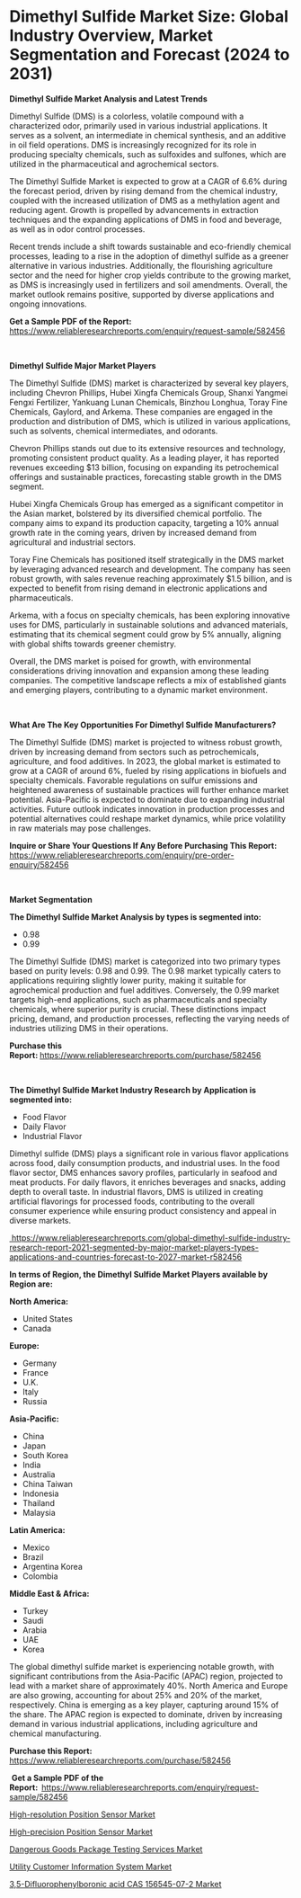 <p><h1>Dimethyl Sulfide Market Size: Global Industry Overview, Market Segmentation and Forecast (2024 to 2031)</h1></p><p><strong>Dimethyl Sulfide Market Analysis and Latest Trends</strong></p>
<p><p>Dimethyl Sulfide (DMS) is a colorless, volatile compound with a characterized odor, primarily used in various industrial applications. It serves as a solvent, an intermediate in chemical synthesis, and an additive in oil field operations. DMS is increasingly recognized for its role in producing specialty chemicals, such as sulfoxides and sulfones, which are utilized in the pharmaceutical and agrochemical sectors.</p><p>The Dimethyl Sulfide Market is expected to grow at a CAGR of 6.6% during the forecast period, driven by rising demand from the chemical industry, coupled with the increased utilization of DMS as a methylation agent and reducing agent. Growth is propelled by advancements in extraction techniques and the expanding applications of DMS in food and beverage, as well as in odor control processes.</p><p>Recent trends include a shift towards sustainable and eco-friendly chemical processes, leading to a rise in the adoption of dimethyl sulfide as a greener alternative in various industries. Additionally, the flourishing agriculture sector and the need for higher crop yields contribute to the growing market, as DMS is increasingly used in fertilizers and soil amendments. Overall, the market outlook remains positive, supported by diverse applications and ongoing innovations.</p></p>
<p><strong>Get a Sample PDF of the Report:&nbsp;</strong> <a href="https://www.reliableresearchreports.com/enquiry/request-sample/582456?utm_campaign=37&utm_medium=2&utm_source=Github&utm_content=ia&utm_term=08122024&utm_id=dimethyl-sulfide">https://www.reliableresearchreports.com/enquiry/request-sample/582456</a></p>
<p>&nbsp;</p>
<p><strong>Dimethyl Sulfide Major Market Players</strong></p>
<p><p>The Dimethyl Sulfide (DMS) market is characterized by several key players, including Chevron Phillips, Hubei Xingfa Chemicals Group, Shanxi Yangmei Fengxi Fertilizer, Yankuang Lunan Chemicals, Binzhou Longhua, Toray Fine Chemicals, Gaylord, and Arkema. These companies are engaged in the production and distribution of DMS, which is utilized in various applications, such as solvents, chemical intermediates, and odorants.</p><p>Chevron Phillips stands out due to its extensive resources and technology, promoting consistent product quality. As a leading player, it has reported revenues exceeding $13 billion, focusing on expanding its petrochemical offerings and sustainable practices, forecasting stable growth in the DMS segment. </p><p>Hubei Xingfa Chemicals Group has emerged as a significant competitor in the Asian market, bolstered by its diversified chemical portfolio. The company aims to expand its production capacity, targeting a 10% annual growth rate in the coming years, driven by increased demand from agricultural and industrial sectors. </p><p>Toray Fine Chemicals has positioned itself strategically in the DMS market by leveraging advanced research and development. The company has seen robust growth, with sales revenue reaching approximately $1.5 billion, and is expected to benefit from rising demand in electronic applications and pharmaceuticals.</p><p>Arkema, with a focus on specialty chemicals, has been exploring innovative uses for DMS, particularly in sustainable solutions and advanced materials, estimating that its chemical segment could grow by 5% annually, aligning with global shifts towards greener chemistry.</p><p>Overall, the DMS market is poised for growth, with environmental considerations driving innovation and expansion among these leading companies. The competitive landscape reflects a mix of established giants and emerging players, contributing to a dynamic market environment.</p></p>
<p>&nbsp;</p>
<p><strong>What Are The Key Opportunities For Dimethyl Sulfide Manufacturers?</strong></p>
<p><p>The Dimethyl Sulfide (DMS) market is projected to witness robust growth, driven by increasing demand from sectors such as petrochemicals, agriculture, and food additives. In 2023, the global market is estimated to grow at a CAGR of around 6%, fueled by rising applications in biofuels and specialty chemicals. Favorable regulations on sulfur emissions and heightened awareness of sustainable practices will further enhance market potential. Asia-Pacific is expected to dominate due to expanding industrial activities. Future outlook indicates innovation in production processes and potential alternatives could reshape market dynamics, while price volatility in raw materials may pose challenges.</p></p>
<p><strong>Inquire or Share Your Questions If Any Before Purchasing This Report:</strong> <a href="https://www.reliableresearchreports.com/enquiry/pre-order-enquiry/582456?utm_campaign=37&utm_medium=2&utm_source=Github&utm_content=ia&utm_term=08122024&utm_id=dimethyl-sulfide">https://www.reliableresearchreports.com/enquiry/pre-order-enquiry/582456</a></p>
<p>&nbsp;</p>
<p><strong>Market Segmentation</strong></p>
<p><strong>The Dimethyl Sulfide Market Analysis by types is segmented into:</strong></p>
<p><ul><li>0.98</li><li>0.99</li></ul></p>
<p><p>The Dimethyl Sulfide (DMS) market is categorized into two primary types based on purity levels: 0.98 and 0.99. The 0.98 market typically caters to applications requiring slightly lower purity, making it suitable for agrochemical production and fuel additives. Conversely, the 0.99 market targets high-end applications, such as pharmaceuticals and specialty chemicals, where superior purity is crucial. These distinctions impact pricing, demand, and production processes, reflecting the varying needs of industries utilizing DMS in their operations.</p></p>
<p><strong>Purchase this Report:&nbsp;</strong><a href="https://www.reliableresearchreports.com/purchase/582456?utm_campaign=37&utm_medium=2&utm_source=Github&utm_content=ia&utm_term=08122024&utm_id=dimethyl-sulfide">https://www.reliableresearchreports.com/purchase/582456</a></p>
<p>&nbsp;</p>
<p><strong>The Dimethyl Sulfide Market Industry Research by Application is segmented into:</strong></p>
<p><ul><li>Food Flavor</li><li>Daily Flavor</li><li>Industrial Flavor</li></ul></p>
<p><p>Dimethyl sulfide (DMS) plays a significant role in various flavor applications across food, daily consumption products, and industrial uses. In the food flavor sector, DMS enhances savory profiles, particularly in seafood and meat products. For daily flavors, it enriches beverages and snacks, adding depth to overall taste. In industrial flavors, DMS is utilized in creating artificial flavorings for processed foods, contributing to the overall consumer experience while ensuring product consistency and appeal in diverse markets.</p></p>
<p><a href="https://www.reliableresearchreports.com/global-dimethyl-sulfide-industry-research-report-2021-segmented-by-major-market-players-types-applications-and-countries-forecast-to-2027-market-r582456?utm_campaign=37&utm_medium=2&utm_source=Github&utm_content=ia&utm_term=08122024&utm_id=dimethyl-sulfide">&nbsp;https://www.reliableresearchreports.com/global-dimethyl-sulfide-industry-research-report-2021-segmented-by-major-market-players-types-applications-and-countries-forecast-to-2027-market-r582456</a></p>
<p><strong>In terms of Region, the Dimethyl Sulfide Market Players available by Region are:</strong></p>
<p>
    <p> <strong> North America: </strong>
        <ul>
            <li>United States</li>
            <li>Canada</li>
        </ul>
        </p> 
    <p> <strong> Europe: </strong>
        <ul>
            <li>Germany</li>
            <li>France</li>
            <li>U.K.</li>
            <li>Italy</li>
            <li>Russia</li>
        </ul>
        </p> 
    <p> <strong> Asia-Pacific: </strong>
        <ul>
            <li>China</li>
            <li>Japan</li>
            <li>South Korea</li>
            <li>India</li>
            <li>Australia</li>
            <li>China Taiwan</li>
            <li>Indonesia</li>
            <li>Thailand</li>
            <li>Malaysia</li>
        </ul>
        </p> 
    <p> <strong> Latin America: </strong>
        <ul>
            <li>Mexico</li>
            <li>Brazil</li>
            <li>Argentina Korea</li>
            <li>Colombia</li>
        </ul>
        </p> 
    <p> <strong> Middle East & Africa: </strong>
        <ul>
            <li>Turkey</li>
            <li>Saudi</li>
            <li>Arabia</li>
            <li>UAE</li>
            <li>Korea</li>
        </ul>
    </p>
    </p>
<p><p>The global dimethyl sulfide market is experiencing notable growth, with significant contributions from the Asia-Pacific (APAC) region, projected to lead with a market share of approximately 40%. North America and Europe are also growing, accounting for about 25% and 20% of the market, respectively. China is emerging as a key player, capturing around 15% of the share. The APAC region is expected to dominate, driven by increasing demand in various industrial applications, including agriculture and chemical manufacturing.</p></p>
<p><strong>Purchase this Report: </strong><a href="https://www.reliableresearchreports.com/purchase/582456?utm_campaign=37&utm_medium=2&utm_source=Github&utm_content=ia&utm_term=08122024&utm_id=dimethyl-sulfide">https://www.reliableresearchreports.com/purchase/582456</a></p>
<p>&nbsp;<strong>Get a Sample PDF of the Report:&nbsp;&nbsp;</strong><a href="https://www.reliableresearchreports.com/enquiry/request-sample/582456?utm_campaign=37&utm_medium=2&utm_source=Github&utm_content=ia&utm_term=08122024&utm_id=dimethyl-sulfide">https://www.reliableresearchreports.com/enquiry/request-sample/582456</a></p>
<p><strong></strong></p>
<p><p><a href="https://www.linkedin.com/pulse/examining-ups-downs-high-resolution-position-sensor-market-beqxe?utm_campaign=37&utm_medium=2&utm_source=Github&utm_content=ia&utm_term=08122024&utm_id=dimethyl-sulfide">High-resolution Position Sensor Market</a></p><p><a href="https://www.linkedin.com/pulse/assessment-high-precision-position-sensor-market-current-landscape-lv2pe?utm_campaign=37&utm_medium=2&utm_source=Github&utm_content=ia&utm_term=08122024&utm_id=dimethyl-sulfide">High-precision Position Sensor Market</a></p><p><a href="https://www.linkedin.com/pulse/dangerous-goods-package-testing-services-market-forecast-ojsne?utm_campaign=37&utm_medium=2&utm_source=Github&utm_content=ia&utm_term=08122024&utm_id=dimethyl-sulfide">Dangerous Goods Package Testing Services Market</a></p><p><a href="https://github.com/tamvrosiya/Market-Research-Report-List-6/blob/main/utility-customer-information-system-market.md?utm_campaign=37&utm_medium=2&utm_source=Github&utm_content=ia&utm_term=08122024&utm_id=dimethyl-sulfide">Utility Customer Information System Market</a></p><p><a href="https://github.com/SanjidaKhan901/Market-Research-Report-List-1/blob/main/35-difluorophenylboronic-acid-cas-156545-07-2-market.md?utm_campaign=37&utm_medium=2&utm_source=Github&utm_content=ia&utm_term=08122024&utm_id=dimethyl-sulfide">3,5-Difluorophenylboronic acid CAS 156545-07-2 Market</a></p></p>